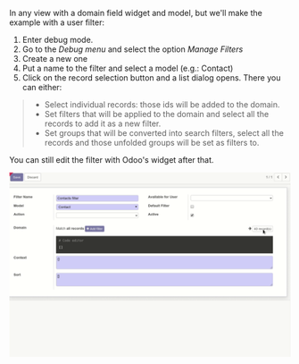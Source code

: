 In any view with a domain field widget and model, but we'll make the
example with a user filter:

1.  Enter debug mode.
2.  Go to the *Debug menu* and select the option *Manage Filters*
3.  Create a new one
4.  Put a name to the filter and select a model (e.g.: Contact)
5.  Click on the record selection button and a list dialog opens. There
    you can either:

> - Select individual records: those ids will be added to the domain.
> - Set filters that will be applied to the domain and select all the
>   records to add it as a new filter.
> - Set groups that will be converted into search filters, select all
>   the records and those unfolded groups will be set as filters to.

You can still edit the filter with Odoo's widget after that.

![](../static/src/img/behaviour.gif)
